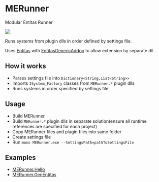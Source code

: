 # MERunner
Modular Entitas Runner

![](https://img.shields.io/apm/l/vim-mode.svg)

Runs systems from plugin dlls in order defined by settings file.

Uses [Entitas](https://github.com/sschmid/Entitas-CSharp) with [EntitasGenericAddon](https://github.com/c0ffeeartc/EntitasGenericAddon) to allow extension by separate dll.

## How it works
  - Parses settings file into `Dictionary<String,List<String>>`
  - Imports `ISystem_Factory` classes from `MERunner.*` plugin dlls
  - Runs systems in order specified by settings file

## Usage
  - Build MERunner
  - Build `MERunner.*` plugin dlls in separate solution(ensure all runtime references are specified for each project)
  - Copy MERunner files and plugin files into same folder
  - Create settings file
  - Run `mono MERunner.exe --SettingsPath=pathToSettingsFile`
  
## Examples
  - [MERunner.Hello](https://github.com/c0ffeeartc/MERunner.Hello)
  - [MERunner.GenEntitas](https://github.com/c0ffeeartc/MERunner.GenEntitas)
